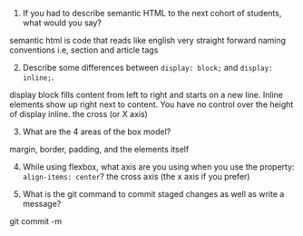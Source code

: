 1. If you had to describe semantic HTML to the next cohort of students, what would you say?

semantic html is code that reads like english very straight forward naming conventions i.e, section and article tags

2. Describe some differences between ```display: block;``` and ```display: inline;```.

display block fills content from left to right and starts on a new line.
Inline elements show up right next to content.  You have no control over the height of display inline. the cross (or X axis)


3. What are the 4 areas of the box model?

margin, border, padding, and the elements itself

4. While using flexbox, what axis are you using when you use the property: ```align-items: center```?
the cross axis (the x axis if you prefer)

5. What is the git command to commit staged changes as well as write a message?

git commit -m